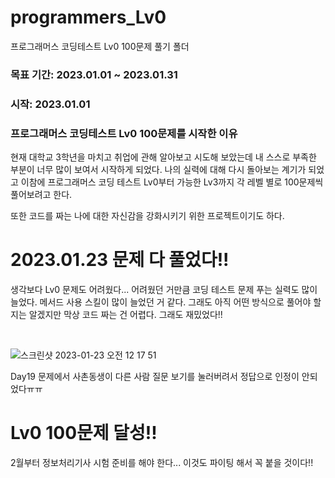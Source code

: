 # programmers_Lv0
프로그래머스 코딩테스트 Lv0 100문제 풀기 폴더 

### 목표 기간: 2023.01.01 ~ 2023.01.31
### 시작: 2023.01.01

### 프로그래머스 코딩테스트 Lv0 100문제를 시작한 이유
현재 대학교 3학년을 마치고 취업에 관해 알아보고 시도해 보았는데 내 스스로 부족한 부분이 너무 많이 보여서 시작하게 되었다.
나의 실력에 대해 다시 돌아보는 계기가 되었고 이참에 프로그래머스 코딩 테스트 Lv0부터 가능한 Lv3까지 각 레벨 별로 100문제씩 풀어보려고 한다.

또한 코드를 짜는 나에 대한 자신감을 강화시키기 위한 프로젝트이기도 하다.

# 2023.01.23 문제 다 풀었다!!

생각보다 Lv0 문제도 어려웠다...
어려웠던 거만큼 코딩 테스트 문제 푸는 실력도 많이 늘었다. 
메서드 사용 스킬이 많이 늘었던 거 같다.
그래도 아직 어떤 방식으로 풀어야 할지는 알겠지만
막상 코드 짜는 건 어렵다. 그래도 재밌었다!!

<br/>

![스크린샷 2023-01-23 오전 12 17 51](https://user-images.githubusercontent.com/53555375/213923584-69e01d1f-18c0-4d8d-a000-8b41e432c754.png)

Day19 문제에서 사촌동생이 다른 사람 질문 보기를 눌러버려서 정답으로 인정이 안되었다ㅠㅠ

# Lv0 100문제 달성!!

2월부터 정보처리기사 시험 준비를 해야 한다... 이것도 파이팅 해서 꼭 붙을 것이다!!
